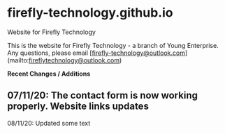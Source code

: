 # firefly-technology.github.io
Website for Firefly Technology

This is the website for Firefly Technology - a branch of Young Enterprise.
Any questions, please email [firefly-technology@outlook.com] (mailto:fireflytechnology@outlook.com)

**Recent Changes / Additions**

07/11/20: The contact form is now working properly. Website links updates
---
08/11/20: Updated some text 
